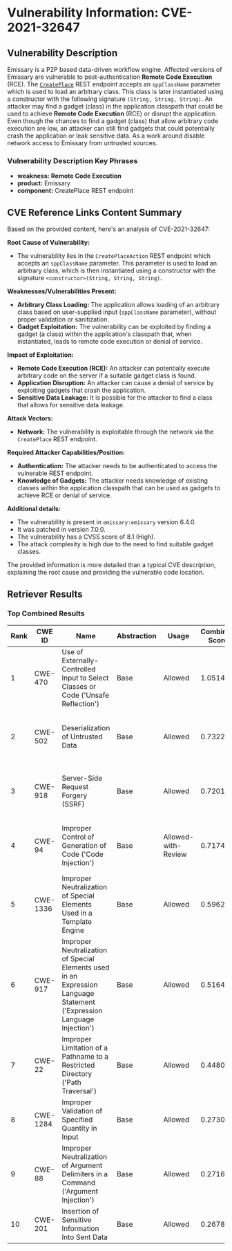 # Vulnerability Information: CVE-2021-32647

## Vulnerability Description
Emissary is a P2P based data-driven workflow engine. Affected versions of Emissary are vulnerable to post-authentication **Remote Code Execution** (RCE). The [`CreatePlace`](https//github.com/NationalSecurityAgency/emissary/blob/30c54ef16c6eb6ed09604a929939fb9f66868382/src/main/java/emissary/server/mvc/internal/CreatePlaceAction.java#L36) REST endpoint accepts an `sppClassName` parameter which is used to load an arbitrary class. This class is later instantiated using a constructor with the following signature `(String, String, String)`. An attacker may find a gadget (class) in the application classpath that could be used to achieve **Remote Code Execution** (RCE) or disrupt the application. Even though the chances to find a gadget (class) that allow arbitrary code execution are low, an attacker can still find gadgets that could potentially crash the application or leak sensitive data. As a work around disable network access to Emissary from untrusted sources.

### Vulnerability Description Key Phrases
- **weakness:** **Remote Code Execution**
- **product:** Emissary
- **component:** CreatePlace REST endpoint

## CVE Reference Links Content Summary
Based on the provided content, here's an analysis of CVE-2021-32647:

**Root Cause of Vulnerability:**

*   The vulnerability lies in the `CreatePlaceAction` REST endpoint which accepts an `sppClassName` parameter. This parameter is used to load an arbitrary class, which is then instantiated using a constructor with the signature `<constructor>(String, String, String)`.

**Weaknesses/Vulnerabilities Present:**

*   **Arbitrary Class Loading:** The application allows loading of an arbitrary class based on user-supplied input (`sppClassName` parameter), without proper validation or sanitization.
*   **Gadget Exploitation:** The vulnerability can be exploited by finding a gadget (a class) within the application's classpath that, when instantiated, leads to remote code execution or denial of service.

**Impact of Exploitation:**

*   **Remote Code Execution (RCE):** An attacker can potentially execute arbitrary code on the server if a suitable gadget class is found.
*   **Application Disruption:** An attacker can cause a denial of service by exploiting gadgets that crash the application.
*  **Sensitive Data Leakage:** It is possible for the attacker to find a class that allows for sensitive data leakage.

**Attack Vectors:**

*   **Network:** The vulnerability is exploitable through the network via the `CreatePlace` REST endpoint.

**Required Attacker Capabilities/Position:**

*   **Authentication:** The attacker needs to be authenticated to access the vulnerable REST endpoint.
*   **Knowledge of Gadgets:** The attacker needs knowledge of existing classes within the application classpath that can be used as gadgets to achieve RCE or denial of service.

**Additional details:**

*   The vulnerability is present in `emissary:emissary` version 6.4.0.
*   It was patched in version 7.0.0.
*   The vulnerability has a CVSS score of 8.1 (High).
*   The attack complexity is high due to the need to find suitable gadget classes.

The provided information is more detailed than a typical CVE description, explaining the root cause and providing the vulnerable code location.

## Retriever Results

### Top Combined Results

| Rank | CWE ID | Name | Abstraction | Usage | Combined Score | Retrievers | Individual Scores |
|------|--------|------|-------------|-------|---------------|------------|-------------------|
| 1 | CWE-470 | Use of Externally-Controlled Input to Select Classes or Code ('Unsafe Reflection') | Base | Allowed | 1.0514 | dense, sparse, graph | dense: 0.532, sparse: 1.000, graph: 0.596 |
| 2 | CWE-502 | Deserialization of Untrusted Data | Base | Allowed | 0.7322 | dense, sparse, graph | dense: 0.501, sparse: 0.511, graph: 0.530 |
| 3 | CWE-918 | Server-Side Request Forgery (SSRF) | Base | Allowed | 0.7201 | dense, sparse, graph | dense: 0.510, sparse: 0.481, graph: 0.532 |
| 4 | CWE-94 | Improper Control of Generation of Code ('Code Injection') | Base | Allowed-with-Review | 0.7174 | dense, sparse, graph | dense: 0.509, sparse: 0.490, graph: 0.606 |
| 5 | CWE-1336 | Improper Neutralization of Special Elements Used in a Template Engine | Base | Allowed | 0.5962 | sparse, graph | sparse: 0.491, graph: 0.882 |
| 6 | CWE-917 | Improper Neutralization of Special Elements used in an Expression Language Statement ('Expression Language Injection') | Base | Allowed | 0.5164 | dense, sparse | dense: 0.508, sparse: 0.458 |
| 7 | CWE-22 | Improper Limitation of a Pathname to a Restricted Directory ('Path Traversal') | Base | Allowed | 0.4480 | sparse, graph | sparse: 0.478, graph: 0.488 |
| 8 | CWE-1284 | Improper Validation of Specified Quantity in Input | Base | Allowed | 0.2730 | sparse | sparse: 0.477 |
| 9 | CWE-88 | Improper Neutralization of Argument Delimiters in a Command ('Argument Injection') | Base | Allowed | 0.2716 | sparse | sparse: 0.475 |
| 10 | CWE-201 | Insertion of Sensitive Information Into Sent Data | Base | Allowed | 0.2678 | sparse | sparse: 0.468 |

